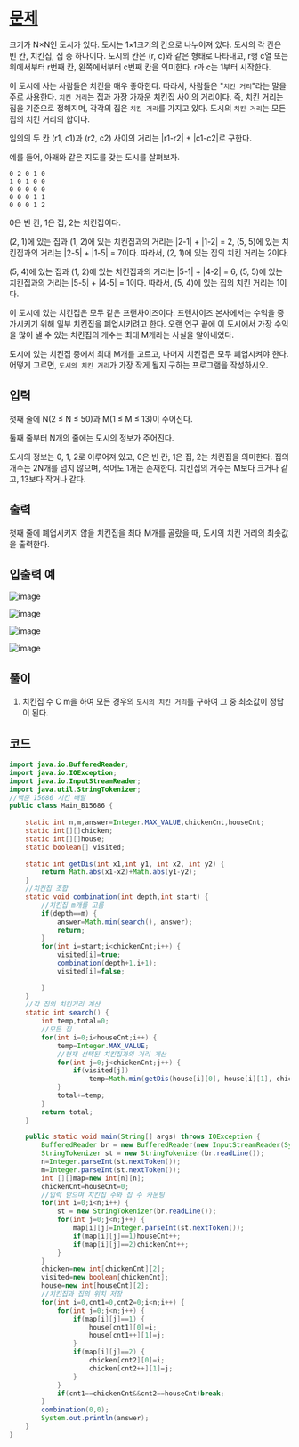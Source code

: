 # [문제](https://www.acmicpc.net/problem/1002)  
크기가 N×N인 도시가 있다. 도시는 1×1크기의 칸으로 나누어져 있다. 도시의 각 칸은 빈 칸, 치킨집, 집 중 하나이다. 도시의 칸은 (r, c)와 같은 형태로 나타내고, r행 c열 또는 위에서부터 r번째 칸, 왼쪽에서부터 c번째 칸을 의미한다. r과 c는 1부터 시작한다.

이 도시에 사는 사람들은 치킨을 매우 좋아한다. 따라서, 사람들은 "`치킨 거리`"라는 말을 주로 사용한다. `치킨 거리`는 집과 가장 가까운 치킨집 사이의 거리이다. 즉, 치킨 거리는 집을 기준으로 정해지며, 각각의 집은 `치킨 거리`를 가지고 있다. 도시의 `치킨 거리`는 모든 집의 치킨 거리의 합이다.

임의의 두 칸 (r1, c1)과 (r2, c2) 사이의 거리는 |r1-r2| + |c1-c2|로 구한다.

예를 들어, 아래와 같은 지도를 갖는 도시를 살펴보자.

```
0 2 0 1 0
1 0 1 0 0
0 0 0 0 0
0 0 0 1 1
0 0 0 1 2
```
0은 빈 칸, 1은 집, 2는 치킨집이다.

(2, 1)에 있는 집과 (1, 2)에 있는 치킨집과의 거리는 |2-1| + |1-2| = 2, (5, 5)에 있는 치킨집과의 거리는 |2-5| + |1-5| = 7이다. 따라서, (2, 1)에 있는 집의 치킨 거리는 2이다.

(5, 4)에 있는 집과 (1, 2)에 있는 치킨집과의 거리는 |5-1| + |4-2| = 6, (5, 5)에 있는 치킨집과의 거리는 |5-5| + |4-5| = 1이다. 따라서, (5, 4)에 있는 집의 치킨 거리는 1이다.

이 도시에 있는 치킨집은 모두 같은 프랜차이즈이다. 프렌차이즈 본사에서는 수익을 증가시키기 위해 일부 치킨집을 폐업시키려고 한다. 오랜 연구 끝에 이 도시에서 가장 수익을 많이 낼 수 있는  치킨집의 개수는 최대 M개라는 사실을 알아내었다.

도시에 있는 치킨집 중에서 최대 M개를 고르고, 나머지 치킨집은 모두 폐업시켜야 한다. 어떻게 고르면, `도시의 치킨 거리`가 가장 작게 될지 구하는 프로그램을 작성하시오.

## 입력  
첫째 줄에 N(2 ≤ N ≤ 50)과 M(1 ≤ M ≤ 13)이 주어진다.

둘째 줄부터 N개의 줄에는 도시의 정보가 주어진다.

도시의 정보는 0, 1, 2로 이루어져 있고, 0은 빈 칸, 1은 집, 2는 치킨집을 의미한다. 집의 개수는 2N개를 넘지 않으며, 적어도 1개는 존재한다. 치킨집의 개수는 M보다 크거나 같고, 13보다 작거나 같다.
## 출력  
첫째 줄에 폐업시키지 않을 치킨집을 최대 M개를 골랐을 때, 도시의 치킨 거리의 최솟값을 출력한다.


## 입출력 예  
![image](https://user-images.githubusercontent.com/59672592/155262299-43ab0c94-9d3c-4670-aa77-95e45e4ad5f5.png)

![image](https://user-images.githubusercontent.com/59672592/155262315-7e2fb848-cd48-4fef-9029-8db6a7acc50c.png)

![image](https://user-images.githubusercontent.com/59672592/155262327-b5354ce5-d1d7-4ce5-875c-81deab590c3c.png)

![image](https://user-images.githubusercontent.com/59672592/155262352-bdf9dbaf-c1b4-4c85-9e8f-04bb88dc36cd.png)


## 풀이  
1. 치킨집 수 C m을 하여 모든 경우의 `도시의 치킨 거리`를 구하여 그 중 최소값이 정답이 된다.


## 코드  

```java
import java.io.BufferedReader;
import java.io.IOException;
import java.io.InputStreamReader;
import java.util.StringTokenizer;
//백준 15686 치킨 배달
public class Main_B15686 {
	
	static int n,m,answer=Integer.MAX_VALUE,chickenCnt,houseCnt;
	static int[][]chicken;
	static int[][]house;
	static boolean[] visited;
	
	static int getDis(int x1,int y1, int x2, int y2) {
		return Math.abs(x1-x2)+Math.abs(y1-y2);
	}
	//치킨집 조합
	static void combination(int depth,int start) {
		//치킨집 m개를 고름
		if(depth==m) {
			answer=Math.min(search(), answer);
			return;
		}
		for(int i=start;i<chickenCnt;i++) {
			visited[i]=true;
			combination(depth+1,i+1);
			visited[i]=false;
			
		}
	}
	//각 집의 치킨거리 계산
	static int search() {
		int temp,total=0;
		//모든 집
		for(int i=0;i<houseCnt;i++) {
			temp=Integer.MAX_VALUE;
			//현재 선택된 치킨집과의 거리 계산
			for(int j=0;j<chickenCnt;j++) {
				if(visited[j]) 
					temp=Math.min(getDis(house[i][0], house[i][1], chicken[j][0], chicken[j][1]), temp);
			}
			total+=temp;
		}
		return total;
	}
	
	public static void main(String[] args) throws IOException {
		BufferedReader br = new BufferedReader(new InputStreamReader(System.in));
		StringTokenizer st = new StringTokenizer(br.readLine());
		n=Integer.parseInt(st.nextToken());
		m=Integer.parseInt(st.nextToken());
		int [][]map=new int[n][n];
		chickenCnt=houseCnt=0;
		//입력 받으며 치킨집 수와 집 수 카운팅
		for(int i=0;i<n;i++) {
			st = new StringTokenizer(br.readLine());
			for(int j=0;j<n;j++) {
				map[i][j]=Integer.parseInt(st.nextToken());
				if(map[i][j]==1)houseCnt++;
				if(map[i][j]==2)chickenCnt++;
			}
		}
		chicken=new int[chickenCnt][2];
		visited=new boolean[chickenCnt];
		house=new int[houseCnt][2];
		//치킨집과 집의 위치 저장
		for(int i=0,cnt1=0,cnt2=0;i<n;i++) {
			for(int j=0;j<n;j++) {
				if(map[i][j]==1) {
					house[cnt1][0]=i;
					house[cnt1++][1]=j;
				}
				if(map[i][j]==2) {
					chicken[cnt2][0]=i;
					chicken[cnt2++][1]=j;
				}
			}
			if(cnt1==chickenCnt&&cnt2==houseCnt)break;
		}
		combination(0,0);
		System.out.println(answer);
	}
}

```
